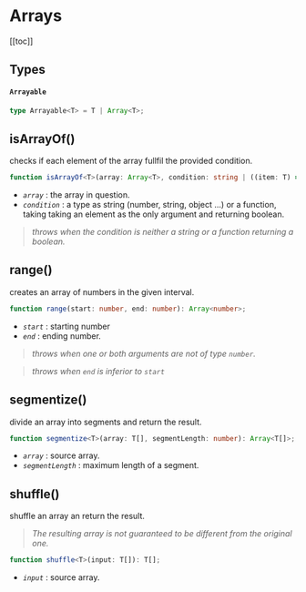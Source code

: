 # Arrays

[[toc]]

## Types

#### `Arrayable`

```ts
type Arrayable<T> = T | Array<T>;
```

## isArrayOf()

checks if each element of the array fullfil the provided condition.

```ts
function isArrayOf<T>(array: Array<T>, condition: string | ((item: T) => boolean)): boolean;
```

- _`array`_ : the array in question.
- _`condition`_ : a type as string (number, string, object ...) or a function, taking taking an element as the only argument and returning boolean.

> _throws when the condition is neither a string or a function returning a boolean._

## range()

creates an array of numbers in the given interval.

```ts
function range(start: number, end: number): Array<number>;
```

- _`start`_ : starting number
- _`end`_ : ending number.

> _throws when one or both arguments are not of type `number`._

> _throws when `end` is inferior to `start`_

## segmentize()

divide an array into segments and return the result.

```ts
function segmentize<T>(array: T[], segmentLength: number): Array<T[]>;
```

- _`array`_ : source array.
- _`segmentLength`_ : maximum length of a segment.

## shuffle()

shuffle an array an return the result.

> _The resulting array is not guaranteed to be different from the original one._

```ts
function shuffle<T>(input: T[]): T[];
```

- _`input`_ : source array.

